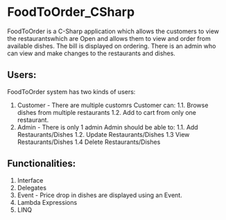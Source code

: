 # FoodToOrder_CSharp
FoodToOrder is a C-Sharp application which allows the customers to view the restaurantswhich are Open and allows them to view and order from available dishes. The bill is displayed on ordering. There is an admin who can view and make changes to the restaurants and dishes.

## Users:
FoodToOrder system has two kinds of users: 
1. Customer - There are multiple customrs
   Customer can:
   1.1. Browse dishes from multiple restaurants
   1.2. Add to cart from only one restaurant.
2. Admin - There is only 1 admin
   Admin should be able to:
   1.1. Add Restaurants/Dishes
   1.2. Update Restaurants/Dishes
   1.3 View Restaurants/Dishes
   1.4 Delete Restaurants/Dishes

## Functionalities:
1. Interface
2. Delegates
3. Event -  Price drop in dishes are displayed using an Event.
4. Lambda Expressions
5. LINQ
